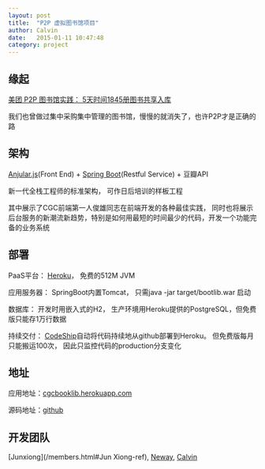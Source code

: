 ```yaml
---
layout: post
title:  "P2P 虚拟图书馆项目"
author: Calvin
date:   2015-01-11 10:47:48
category: project
---
```


## 缘起

[美团 P2P 图书馆实践： 5天时间1845册图书共享入库](http://tech.meituan.com/mt-library-introduce.html)

我们也曾做过集中采购集中管理的图书馆，慢慢的就消失了，也许P2P才是正确的路

## 架构

[Anjular.js](https://angularjs.org/)(Front End) + [Spring Boot](http://projects.spring.io/spring-boot/)(Restful Service) + 豆瓣API

新一代全栈工程师的标准架构， 可作日后培训的样板工程

其中展示了CGC前端第一人俊雄同志在前端开发的各种最佳实践， 同时也将展示后台服务的新潮流新趋势，特别是如何用最短的时间最少的代码，开发一个功能完备的业务系统


## 部署

PaaS平台： [Heroku](https://www.heroku.com)， 免费的512M JVM

应用服务器： SpringBoot内置Tomcat， 只需java -jar target/bootlib.war 启动

数据库： 开发时用嵌入式的H2， 生产环境用Heroku提供的PostgreSQL，但免费版只能存1万行数据

持续交付： [CodeShip](https://codeship.com)自动将代码持续地从github部署到Heroku。 但免费版每月只能搬运100次， 因此只监控代码的production分支变化

## 地址

应用地址：[cgcbooklib.herokuapp.com](http://cgcbooklib.herokuapp.com)

源码地址：[github](http://www.github.com/f5f6/booklib)

## 开发团队

[Junxiong](/members.html#Jun Xiong-ref), [Neway](/members.html#Neway-ref), [Calvin](/members.html#Calvin-ref)
